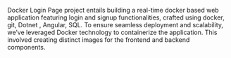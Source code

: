 Docker Login Page project entails building a real-time docker based web application featuring login and signup functionalities, crafted using docker, git, Dotnet , Angular, SQL. To ensure seamless deployment and scalability, we’ve leveraged Docker technology to containerize the application. This involved creating distinct images for the frontend and backend components.

